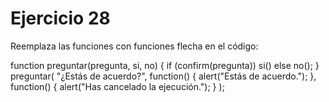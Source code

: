 <h1>Ejercicio 28</h1>
<p>Reemplaza las funciones con funciones flecha en el código:</p>
  function preguntar(pregunta, si, no) {
    if (confirm(pregunta)) si()
    else no();
  }
  preguntar(
    "¿Estás de acuerdo?",
    function() { alert("Estás de acuerdo."); },
    function() { alert("Has cancelado la ejecución."); }
  );